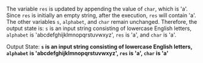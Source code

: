 The variable `res` is updated by appending the value of `char`, which is 'a'. Since `res` is initially an empty string, after the execution, `res` will contain 'a'. The other variables `s`, `alphabet`, and `char` remain unchanged. Therefore, the output state is: `s` is an input string consisting of lowercase English letters, `alphabet` is 'abcdefghijklmnopqrstuvwxyz', `res` is 'a', and `char` is 'a'.

Output State: **`s` is an input string consisting of lowercase English letters, `alphabet` is 'abcdefghijklmnopqrstuvwxyz', `res` is 'a', `char` is 'a'**